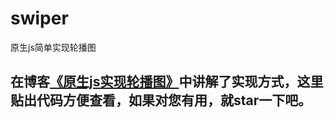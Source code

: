 # swiper
原生js简单实现轮播图

## 在博客[《原生js实现轮播图》](http://www.cnblogs.com/zhuzhenwei918/p/6416880.html)中讲解了实现方式，这里贴出代码方便查看，如果对您有用，就star一下吧。
